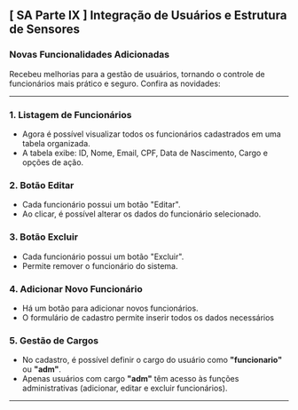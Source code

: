 ## [ SA Parte IX ] Integração de Usuários e Estrutura de Sensores 


### Novas Funcionalidades Adicionadas

Recebeu  melhorias para a gestão de usuários, tornando o controle de funcionários mais prático e seguro. Confira as novidades:

---

### 1. **Listagem de Funcionários**
- Agora é possível visualizar todos os funcionários cadastrados em uma tabela organizada.
- A tabela exibe: ID, Nome, Email, CPF, Data de Nascimento, Cargo e opções de ação.

### 2. **Botão Editar**
- Cada funcionário possui um botão "Editar".
- Ao clicar, é possível alterar os dados do funcionário selecionado.

### 3. **Botão Excluir**
- Cada funcionário possui um botão "Excluir".
- Permite remover o funcionário do sistema.

### 4. **Adicionar Novo Funcionário**
- Há um botão para adicionar novos funcionários.
- O formulário de cadastro permite inserir todos os dados necessários

### 5. **Gestão de Cargos**
- No cadastro, é possível definir o cargo do usuário como **"funcionario"** ou **"adm"**.
- Apenas usuários com cargo **"adm"** têm acesso às funções administrativas (adicionar, editar e excluir funcionários).

---
